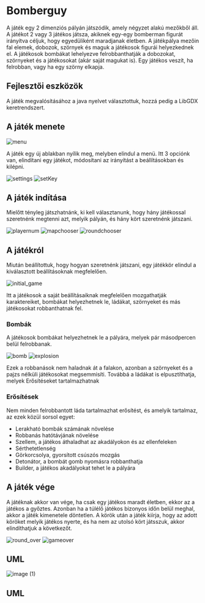 # Bomberguy

A játék egy 2 dimenziós pályán játszódik, amely négyzet alakú mezőkből áll. A játékot 2 vagy 3 játékos játsza, akiknek egy-egy bomberman figurát irányítva céljuk,
hogy egyedüliként maradjanak életben. A játékpálya mezőin fal elemek, dobozok, szörnyek és maguk a játékosok figurái helyezkednek el. A játékosok
bombákat lehelyezve felrobbanthatják a dobozokat, szörnyeket és a játékosokat (akár saját magukat is). Egy játékos veszít, ha
felrobban, vagy ha egy szörny elkapja.

## Fejlesztői eszközök

A játék megvalósításához a java nyelvet választottuk, hozzá pedig a LibGDX keretrendszert.

## A játék menete

![menu](https://github.com/user-attachments/assets/9c477533-2a17-411d-a3f5-d93b0e98919d)

A játék egy új ablakban nyílik meg, melyben elindul a menü. Itt 3 opciónk van, elindítani egy játékot, módosítani az irányítást a beállításokban és kilépni.

![settings](https://github.com/user-attachments/assets/842d4aef-b8e6-40ef-8b84-8a923edd012a)
![setKey](https://github.com/user-attachments/assets/5346e821-5841-45ad-a73c-593e87a26d9c)

## A játék indítása

Mielőtt tényleg játszhatnánk, ki kell választanunk, hogy hány játékossal szeretnénk megtenni azt, melyik pályán, és hány kört szeretnénk játszani.

![playernum](https://github.com/user-attachments/assets/c0e74bbd-62f1-492c-8ce5-22f2ee6d7445)
![mapchooser](https://github.com/user-attachments/assets/940a97af-3d76-481d-9de9-e97e3da4e1a1)
![roundchooser](https://github.com/user-attachments/assets/2da08a79-da41-40b6-80c6-1c20059e1c8e)

## A játékról

Miután beállítottuk, hogy hogyan szeretnénk játszani, egy játékkör elindul a kiválasztott beállításoknak megfelelően.

![initial_game](https://github.com/user-attachments/assets/7f3b59ac-eba8-4068-a3c0-8b83bc821c28)

Itt a játékosok a saját beállításaiknak megfelelően mozgathatják karaktereiket, bombákat helyezhetnek le, ládákat, szörnyeket és más játékosokat
robbanthatnak fel.

### Bombák

A játékosok bombákat helyezhetnek le a pályára, melyek pár másodpercen belül felrobbanak.

![bomb](https://github.com/user-attachments/assets/aa003fa6-a908-4f4d-9397-0fd02dfdc165)
![explosion](https://github.com/user-attachments/assets/b59b7259-5c37-4b21-80a6-9193d06296c5)

Ezek a robbanások nem haladnak át a falakon, azonban a szörnyeket és a pajzs nélküli játékosokat megsemmisíti. Továbbá a ládákat is elpusztíthatja,
melyek Erősítéseket tartalmazhatnak

### Erősítések

Nem minden felrobbantott láda tartalmazhat erősítést, és amelyik tartalmaz, az ezek közül sorsol egyet:

<ul>
  <li>Lerakható bombák számának növelése</li>
  <li>Robbanás hatótávjának növelése</li>
  <li>Szellem, a játékos áthaladhat az akadályokon és az ellenfeleken</li>
  <li>Sérthetetlenség</li>
  <li>Görkorcsolya, gyorsított csúszós mozgás</li>
  <li>Detonátor, a bombát gomb nyomásra robbanthatja</li>
  <li>Builder, a játékos akadályokat tehet le a pályára</li>
</ul>

## A játék vége

A játéknak akkor van vége, ha csak egy játékos maradt életben, ekkor az a játékos a győztes. Azonban ha a túlélő játékos bizonyos időn belül meghal,
akkor a játék kimenetele döntetlen. A körök után a játék kiírja, hogy az adott köröket melyik játékos nyerte, és ha nem az utolsó kört játsszuk, akkor
elindíthatjuk a következőt.

![round_over](https://github.com/user-attachments/assets/0d59f899-dce2-4ceb-b058-9cd2fee3978a)
![gameover](https://github.com/user-attachments/assets/f1a7cc6e-4143-47de-8590-3e618d083a59)

## UML

![image (1)](https://github.com/user-attachments/assets/f836796b-a2c7-4a48-97db-2ad73d6ae5aa)





## UML


